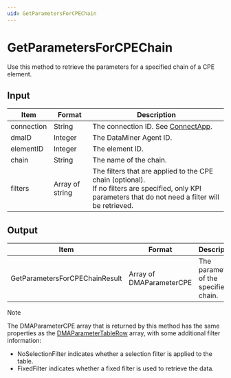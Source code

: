```yaml
---
uid: GetParametersForCPEChain
---
```


# GetParametersForCPEChain

Use this method to retrieve the parameters for a specified chain of a CPE element.

## Input

| Item | Format | Description |
|--|--|--|
| connection | String          | The connection ID. See [ConnectApp](xref:ConnectApp). |
| dmaID      | Integer         | The DataMiner Agent ID. |
| elementID  | Integer         | The element ID.         |
| chain      | String          | The name of the chain.  |
| filters    | Array of string | The filters that are applied to the CPE chain (optional).<br>If no filters are specified, only KPI parameters that do not need a filter will be retrieved. |

## Output

| Item                           | Format                   | Description                            |
|--------------------------------|--------------------------|----------------------------------------|
| GetParametersForCPEChainResult | Array of DMAParameterCPE | The parameters of the specified chain. |

> [!NOTE]
> The DMAParameterCPE array that is returned by this method has the same properties as the [DMAParameterTableRow](xref:DMAParameterTableRow) array, with some additional filter information:
>
> - NoSelectionFilter indicates whether a selection filter is applied to the table.
> - FixedFilter indicates whether a fixed filter is used to retrieve the data.
